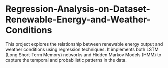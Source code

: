# Regression-Analysis-on-Dataset-Renewable-Energy-and-Weather-Conditions
This project explores the relationship between renewable energy output and weather conditions using regression techniques. It implements both LSTM (Long Short-Term Memory) networks and Hidden Markov Models (HMM) to capture the temporal and probabilistic patterns in the data.
